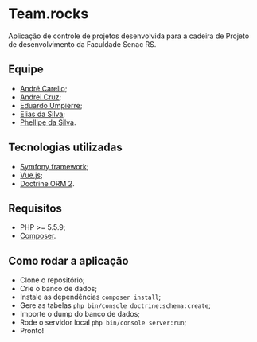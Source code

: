 Team.rocks
==========

Aplicação de controle de projetos desenvolvida para a cadeira de Projeto de desenvolvimento da Faculdade Senac RS.

Equipe
------
* [André Carello][5];
* [Andrei Cruz][6];
* [Eduardo Umpierre][8];
* [Elias da Silva][7];
* [Phellipe da Silva][9].

Tecnologias utilizadas
----------------------
* [Symfony framework][1];
* [Vue.js][4];
* [Doctrine ORM 2][2].

Requisitos
----------
* PHP >= 5.5.9;
* [Composer][3].

Como rodar a aplicação
----------------------
* Clone o repositório;
* Crie o banco de dados;
* Instale as dependências ```composer install```;
* Gere as tabelas ```php bin/console doctrine:schema:create```;
* Importe o dump do banco de dados;
* Rode o servidor local ```php bin/console server:run```;
* Pronto!

[1]:  https://symfony.com/
[2]:  http://docs.doctrine-project.org/projects/doctrine-orm/en/latest/
[3]:  https://getcomposer.org/
[4]:  https://vuejs.org/

[5]:  https://github.com/andrecarello
[6]:  https://github.com/andreicruz
[7]:  https://github.com/xeliasinfo
[8]:  https://github.com/eduardoumpierre
[9]:  https://github.com/phebaltha